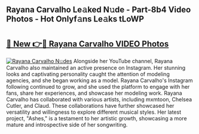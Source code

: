 ## Rayana Carvalho Le𝚊ked N𝚞de - Part-8b4 Video Photos - Hot Onlyf𝚊ns Le𝚊ks tLoWP

# <h2><a href="http://ab40166.deff.icu/?id=Rayana+Carvalho">🔗 New 👉🔴 Rayana Carvalho VIDEO Photos</a></h2>

[![Rayana Carvalho N𝚞des](https://i.imgur.com/rIISA9y.gif)](http://ab40166.deff.icu/?id=Rayana+Carvalho)
Alongside her YouTube channel, Rayana Carvalho also maintained an active presence on Instagram. Her stunning looks and captivating personality caught the attention of modeling agencies, and she began working as a model. Rayana Carvalho's Instagram following continued to grow, and she used the platform to engage with her fans, share her experiences, and showcase her modeling work. Rayana Carvalho has collaborated with various artists, including mxmtoon, Chelsea Cutler, and Claud. These collaborations have further showcased her versatility and willingness to explore different musical styles. Her latest project, "Ashes," is a testament to her artistic growth, showcasing a more mature and introspective side of her songwriting.
